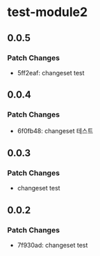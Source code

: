 # test-module2

## 0.0.5

### Patch Changes

- 5ff2eaf: changeset test

## 0.0.4

### Patch Changes

- 6f0fb48: changeset 테스트

## 0.0.3

### Patch Changes

- changeset test

## 0.0.2

### Patch Changes

- 7f930ad: changeset test
